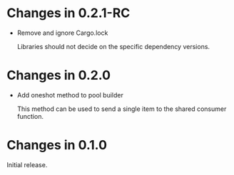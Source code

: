 # Changes in 0.2.1-RC

-   Remove and ignore Cargo.lock

    Libraries should not decide on the specific dependency versions.

# Changes in 0.2.0

-   Add oneshot method to pool builder

    This method can be used to send a single item to the shared consumer
    function.

# Changes in 0.1.0

Initial release.
